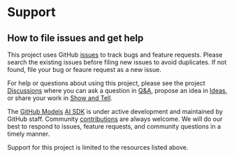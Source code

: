 # Support

## How to file issues and get help

This project uses GitHub [issues](https://github.com/github/models-ai-sdk/issues) to track bugs and feature requests. Please search the existing issues before filing new issues to avoid duplicates. If not found, file your bug or feaure request as a new issue.

For help or questions about using this project, please see the project [Discussions](https://github.com/github/models-ai-sdk/discussions) where you can ask a question in [Q&A](https://github.com/github/models-ai-sdk/discussions/categories/q-a), propose an idea in [Ideas](https://github.com/github/models-ai-sdk/discussions/categories/ideas), or share your work in [Show and Tell](https://github.com/github/models-ai-sdk/discussions/categories/show-and-tell).

The [GitHub Models](https://github.com/features/models/) [AI SDK](https://ai-sdk.dev/) is under active development and maintained by GitHub staff. Community [contributions](./contributing.md) are always welcome. We will do our best to respond to issues, feature requests, and community questions in a timely manner.

Support for this project is limited to the resources listed above.
